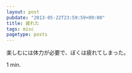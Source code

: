 ```yaml
---
layout: post
pubdate: "2013-05-22T23:59:59+09:00"
title: 疲れた
tags: misc
pagetype: posts
---
```

楽しむには体力が必要で、ぼくは疲れてしまった。

1 min.
